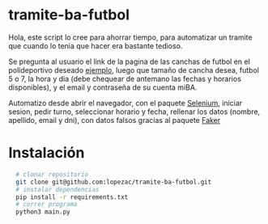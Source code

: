 # tramite-ba-futbol

Hola, este script lo cree para ahorrar tiempo, para automatizar un tramite 
que cuando lo tenia que hacer era bastante tedioso.

Se pregunta al usuario el link de la pagina de las canchas de futbol en el polideportivo 
deseado [ejemplo](https://buenosaires.gob.ar/desarrolloeconomico/deportes/futbol-en-el-polideportivo-parque-patricios), 
luego que tamaño de cancha desea, futbol 5 o 7, la hora y dia (debe chequear de antemano las 
fechas y horarios disponibles), y el email y contraseña de su cuenta miBA.

Automatizo desde abrir el navegador, con el paquete [Selenium](https://www.selenium.dev/documentation/webdriver/), 
iniciar sesion, pedir turno, seleccionar horario y fecha, rellenar los datos 
(nombre, apellido, email y dni), con datos falsos gracias al paquete 
[Faker](https://github.com/joke2k/faker)

# Instalación

```bash
  # clonar repositorio
  git clone git@github.com:lopezac/tramite-ba-futbol.git
  # instalar dependencias
  pip install -r requirements.txt
  # correr programa
  python3 main.py
```
